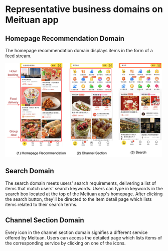 #  Representative business domains on Meituan app

## Homepage Recommendation Domain
The homepage recommendation domain displays items in the form of a feed stream.

<img src="https://github.com/Huanglei66/EXIT-Supply/blob/main/Figures/figures.png" alt="Example Image" width="500" height="300">

## Search Domain
The search domain meets users' search requirements, delivering a list of items that match users' search keywords. Users can type in keywords in the search box located at the top of the Meituan app's homepage. After clicking the search button, they'll be directed to the item detail page which lists items related to their search terms.



## Channel Section Domain
Every icon in the channel section domain signifies a different service offered by Meituan. Users can access the detailed page which lists items of the corresponding service by clicking on one of the icons. 


